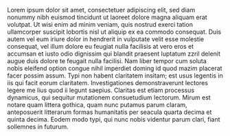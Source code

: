 Lorem ipsum dolor sit amet, consectetuer adipiscing elit, sed diam nonummy
nibh euismod tincidunt ut laoreet dolore magna aliquam erat volutpat. Ut
wisi enim ad minim veniam, quis nostrud exerci tation ullamcorper
suscipit lobortis nisl ut aliquip ex ea commodo consequat. Duis autem
vel eum iriure dolor in hendrerit in vulputate velit esse molestie
consequat, vel illum dolore eu feugiat nulla facilisis at vero eros et
accumsan et iusto odio dignissim qui blandit praesent luptatum zzril
delenit augue duis dolore te feugait nulla facilisi. Nam liber tempor
cum soluta nobis eleifend option congue nihil imperdiet doming id quod
mazim placerat facer possim assum. Typi non habent claritatem insitam;
est usus legentis in iis qui facit eorum claritatem. Investigationes
demonstraverunt lectores legere me lius quod ii legunt saepius. Claritas
est etiam processus dynamicus, qui sequitur mutationem consuetudium
lectorum. Mirum est notare quam littera gothica, quam nunc putamus parum
claram, anteposuerit litterarum formas humanitatis per seacula quarta
decima et quinta decima. Eodem modo typi, qui nunc nobis videntur parum
clari, fiant sollemnes in futurum.
